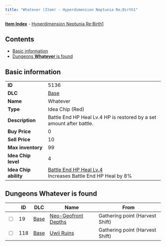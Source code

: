 ```yaml
---
title: "Whatever (Item) - Hyperdimension Neptunia Re;Birth1"
---
```


[**Item Index**](/neptunia/rb1/item/index.html) - [Hyperdimension Neptunia Re;Birth1](/neptunia/rb1)

## Contents

- [Basic information](#basic-information)
- [Dungeons **Whatever** is found](#dungeons-whatever-is-found)

## Basic information

|   |   |
| -- | -- |
| **ID** | 5136 |
| **DLC** | [Base](/neptunia/rb1/dlc/1-base.html) |
| **Name** | Whatever |
| **Type** | Idea Chip (Red) |
| **Description** | Battle End HP Heal Lv.4 HP is restored by a set amount after battle. |
| **Buy Price** | 0 |
| **Sell Price** | 10 |
| **Max inventory** | 99 |
| **Idea Chip level** | 4 |
| **Idea Chip ability** | [Battle End HP Heal Lv.4](/neptunia/rb1/ability/1-9635-battle-end-hp-heal-lv-4.html)<br />Increases Battle End HP Heal by 8% |

## Dungeons **Whatever** is found

|    | ID | DLC | Name | From |
| -- | -- | --- | ---- | ---- |
| <input type="checkbox" id="rb1-dungeon-1-19" class="trackbox" /> | 19 | [Base](/neptunia/rb1/dlc/1-base.html) | [Neo-Geofront Depths](/neptunia/rb1/dungeon/1-19-neo-geofront-depths.html) | Gathering point (Harvest Shift) |
| <input type="checkbox" id="rb1-dungeon-1-118" class="trackbox" /> | 118 | [Base](/neptunia/rb1/dlc/1-base.html) | [Uwii Ruins](/neptunia/rb1/dungeon/1-118-uwii-ruins.html) | Gathering point (Harvest Shift) |
